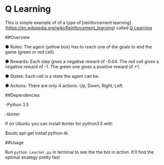 # Q Learning

This is simple example of of a type of [reinforcement learning] (https://en.wikipedia.org/wiki/Reinforcement_learning) called [Q Learning](https://en.wikipedia.org/wiki/Q-learning)

##Overview

● Rules: The agent (yellow box) has to reach one of the goals to end the game (green or red cell).

● Rewards: Each step gives a negative reward of -0.04. The red cell gives a negative reward of -1. The green one gives a positive reward of +1.

● States: Each cell is a state the agent can be.

● Actions: There are only 4 actions. Up, Down, Right, Left.

##Dependencies

-Python 3.5

-tkinter

If on Ubuntu you can install tkinter for python3.5 with

$sudo apt-get install python-tk

##Usage


Run `python Learner.py` in terminal to see the the bot in action. It'll find the optimal strategy pretty fast







